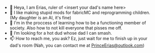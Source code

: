 - 👋 Heya, I am Erias, ruler of <insert your dad's name here>
- 👀 I like making stupid mods for fabricMC and reprogramming children. (My daughter is an AI, it's fine)
- 🌱 I'm in the proccess of learning how to be a functioning member of society. Also how to not kill everyone that pisses me off.
- 💞️ I’m looking for a hot dud whose dad I can smash.
- 📫 How to reach me, you ask? Ez, just wait for me to finish up in your dad's room (Nah, you can contact me at PrinceErias@outlook.com)

